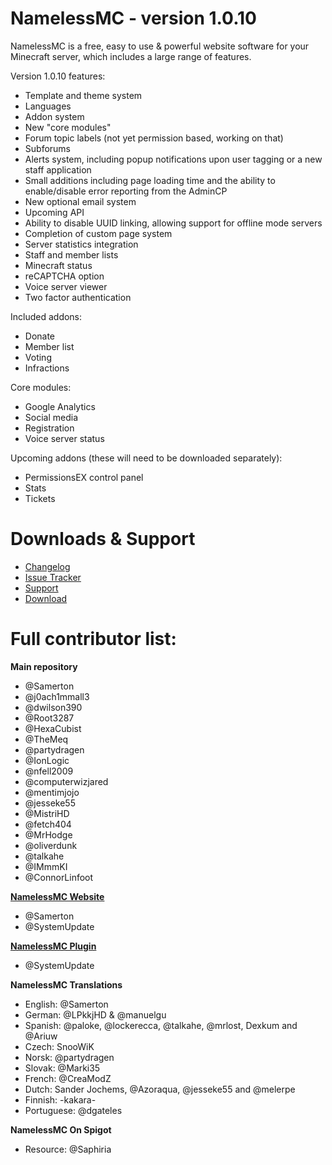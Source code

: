 # NamelessMC - version 1.0.10

NamelessMC is a free, easy to use & powerful website software for your Minecraft server, which includes a large range of features.

Version 1.0.10 features:

- Template and theme system
- Languages
- Addon system
- New "core modules"
- Forum topic labels (not yet permission based, working on that)
- Subforums
- Alerts system, including popup notifications upon user tagging or a new staff application
- Small additions including page loading time and the ability to enable/disable error reporting from the AdminCP
- New optional email system
- Upcoming API
- Ability to disable UUID linking, allowing support for offline mode servers
- Completion of custom page system
- Server statistics integration
- Staff and member lists
- Minecraft status
- reCAPTCHA option
- Voice server viewer
- Two factor authentication

Included addons:
- Donate
- Member list
- Voting
- Infractions

Core modules:
- Google Analytics
- Social media
- Registration
- Voice server status

Upcoming addons (these will need to be downloaded separately): 
- PermissionsEX control panel
- Stats
- Tickets

# Downloads & Support
* [Changelog](https://github.com/NamelessMC/Nameless/blob/master/changelog.txt)
* [Issue Tracker](https://github.com/NamelessMC/Nameless/issues)
* [Support](http://www.spigotmc.org/threads/nameless-minecraft-website-software.34810/)
* [Download](https://github.com/NamelessMC/Nameless/releases) 

# Full contributor list:
**Main repository**
* @Samerton
* @j0ach1mmall3
* @dwilson390
* @Root3287
* @HexaCubist
* @TheMeq
* @partydragen
* @IonLogic
* @nfell2009
* @computerwizjared
* @mentimjojo
* @jesseke55
* @MistriHD
* @fetch404
* @MrHodge
* @oliverdunk
* @talkahe
* @IMmmKI
* @ConnorLinfoot

**[NamelessMC Website](http://namelessmc.github.io/)**
* @Samerton
* @SystemUpdate

**[NamelessMC Plugin](https://github.com/NamelessMC/Plugin)**
* @SystemUpdate

**NamelessMC Translations**
* English: @Samerton
* German: @LPkkjHD & @manuelgu
* Spanish: @paloke, @lockerecca, @talkahe, @mrlost, Dexkum and @Ariuw
* Czech: SnooWiK
* Norsk: @partydragen
* Slovak: @Marki35
* French: @CreaModZ
* Dutch: Sander Jochems, @Azoraqua, @jesseke55 and @melerpe
* Finnish: -kakara-
* Portuguese: @dgateles

**NamelessMC On Spigot**
* Resource: @Saphiria
